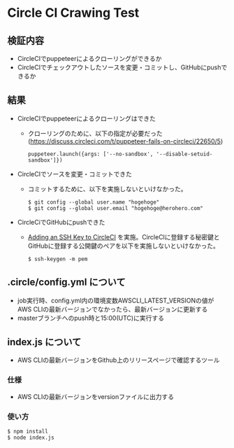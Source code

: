 # Circle CI Crawing Test

## 検証内容
- CircleCIでpuppeteerによるクローリングができるか
- CircleCIでチェックアウトしたソースを変更・コミットし、GitHubにpushできるか

## 結果
- CircleCIでpuppeteerによるクローリングはできた
    - クローリングのために、以下の指定が必要だった(https://discuss.circleci.com/t/puppeteer-fails-on-circleci/22650/5)
        ```
        puppeteer.launch({args: ['--no-sandbox', '--disable-setuid-sandbox']})
        ```

- CircleCIでソースを変更・コミットできた
    - コミットするために、以下を実施しないといけなかった。
        ```
        $ git config --global user.name "hogehoge"
        $ git config --global user.email "hogehoge@herohero.com"
        ```

- CircleCiでGitHubにpushできた
    - [Adding an SSH Key to CircleCI](https://circleci.com/docs/2.0/add-ssh-key/) を実施。CircleCIに登録する秘密鍵とGitHubに登録する公開鍵のペアを以下を実施しないといけなかった。
        ```
        $ ssh-keygen -m pem
        ```

## .circle/config.yml について
- job実行時、config.yml内の環境変数AWSCLI_LATEST_VERSIONの値がAWS CLIの最新バージョンでなかったら、最新バージョンに更新する
- masterブランチへのpush時と15:00(UTC)に実行する

## index.js について
- AWS CLIの最新バージョンをGithub上のリリースページで確認するツール

### 仕様
- AWS CLIの最新バージョンをversionファイルに出力する

### 使い方
```
$ npm install
$ node index.js
```
